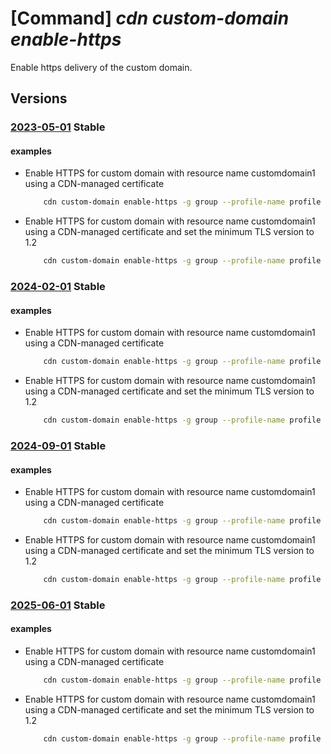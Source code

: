 # [Command] _cdn custom-domain enable-https_

Enable https delivery of the custom domain.

## Versions

### [2023-05-01](/Resources/mgmt-plane/L3N1YnNjcmlwdGlvbnMve30vcmVzb3VyY2Vncm91cHMve30vcHJvdmlkZXJzL21pY3Jvc29mdC5jZG4vcHJvZmlsZXMve30vZW5kcG9pbnRzL3t9L2N1c3RvbWRvbWFpbnMve30vZW5hYmxlY3VzdG9taHR0cHM=/2023-05-01.xml) **Stable**

<!-- mgmt-plane /subscriptions/{}/resourcegroups/{}/providers/microsoft.cdn/profiles/{}/endpoints/{}/customdomains/{}/enablecustomhttps 2023-05-01 -->

#### examples

- Enable HTTPS for custom domain with resource name customdomain1 using a CDN-managed certificate
    ```bash
        cdn custom-domain enable-https -g group --profile-name profile --endpoint-name endpoint -n customdomain1
    ```

- Enable HTTPS for custom domain with resource name customdomain1 using a CDN-managed certificate and set the minimum TLS version to 1.2
    ```bash
        cdn custom-domain enable-https -g group --profile-name profile --endpoint-name endpoint -n customdomain1 --min-tls-version 1.2
    ```

### [2024-02-01](/Resources/mgmt-plane/L3N1YnNjcmlwdGlvbnMve30vcmVzb3VyY2Vncm91cHMve30vcHJvdmlkZXJzL21pY3Jvc29mdC5jZG4vcHJvZmlsZXMve30vZW5kcG9pbnRzL3t9L2N1c3RvbWRvbWFpbnMve30vZW5hYmxlY3VzdG9taHR0cHM=/2024-02-01.xml) **Stable**

<!-- mgmt-plane /subscriptions/{}/resourcegroups/{}/providers/microsoft.cdn/profiles/{}/endpoints/{}/customdomains/{}/enablecustomhttps 2024-02-01 -->

#### examples

- Enable HTTPS for custom domain with resource name customdomain1 using a CDN-managed certificate
    ```bash
        cdn custom-domain enable-https -g group --profile-name profile --endpoint-name endpoint -n customdomain1
    ```

- Enable HTTPS for custom domain with resource name customdomain1 using a CDN-managed certificate and set the minimum TLS version to 1.2
    ```bash
        cdn custom-domain enable-https -g group --profile-name profile --endpoint-name endpoint -n customdomain1 --min-tls-version 1.2
    ```

### [2024-09-01](/Resources/mgmt-plane/L3N1YnNjcmlwdGlvbnMve30vcmVzb3VyY2Vncm91cHMve30vcHJvdmlkZXJzL21pY3Jvc29mdC5jZG4vcHJvZmlsZXMve30vZW5kcG9pbnRzL3t9L2N1c3RvbWRvbWFpbnMve30vZW5hYmxlY3VzdG9taHR0cHM=/2024-09-01.xml) **Stable**

<!-- mgmt-plane /subscriptions/{}/resourcegroups/{}/providers/microsoft.cdn/profiles/{}/endpoints/{}/customdomains/{}/enablecustomhttps 2024-09-01 -->

#### examples

- Enable HTTPS for custom domain with resource name customdomain1 using a CDN-managed certificate
    ```bash
        cdn custom-domain enable-https -g group --profile-name profile --endpoint-name endpoint -n customdomain1
    ```

- Enable HTTPS for custom domain with resource name customdomain1 using a CDN-managed certificate and set the minimum TLS version to 1.2
    ```bash
        cdn custom-domain enable-https -g group --profile-name profile --endpoint-name endpoint -n customdomain1 --min-tls-version 1.2
    ```

### [2025-06-01](/Resources/mgmt-plane/L3N1YnNjcmlwdGlvbnMve30vcmVzb3VyY2Vncm91cHMve30vcHJvdmlkZXJzL21pY3Jvc29mdC5jZG4vcHJvZmlsZXMve30vZW5kcG9pbnRzL3t9L2N1c3RvbWRvbWFpbnMve30vZW5hYmxlY3VzdG9taHR0cHM=/2025-06-01.xml) **Stable**

<!-- mgmt-plane /subscriptions/{}/resourcegroups/{}/providers/microsoft.cdn/profiles/{}/endpoints/{}/customdomains/{}/enablecustomhttps 2025-06-01 -->

#### examples

- Enable HTTPS for custom domain with resource name customdomain1 using a CDN-managed certificate
    ```bash
        cdn custom-domain enable-https -g group --profile-name profile --endpoint-name endpoint -n customdomain1
    ```

- Enable HTTPS for custom domain with resource name customdomain1 using a CDN-managed certificate and set the minimum TLS version to 1.2
    ```bash
        cdn custom-domain enable-https -g group --profile-name profile --endpoint-name endpoint -n customdomain1 --min-tls-version 1.2
    ```
